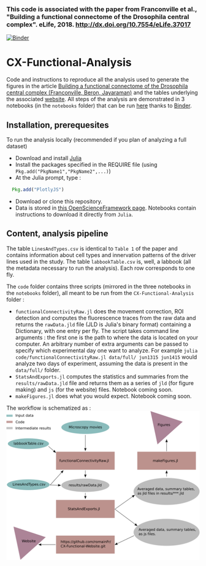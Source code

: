 

### This code is associated with the paper from Franconville et al., "Building a functional connectome of the Drosophila central complex". eLife, 2018. http://dx.doi.org/10.7554/eLife.37017


[![Binder](https://mybinder.org/badge.svg)](https://mybinder.org/v2/gh/romainFr/CX-Functional-Analysis/master)

# CX-Functional-Analysis
Code and instructions to reproduce all the analysis used to generate the figures in the article [Building a functional connectome of the Drosophila central complex (Franconville, Beron, Jayaraman)](https://www.authorea.com/155729/_TsHpd9reMuWijjossgt6Q) and the tables underlying the associated [website](https://romainfr.github.io/CX-Functional-Website/). All steps of the analysis are demonstrated in 3 notebooks (in the ```notebooks``` folder) that can be run [here](https://mybinder.org/v2/gh/romainFr/CX-Functional-Analysis/master) thanks to [Binder](https://mybinder.org/).

## Installation, prerequesites
To run the analysis locally (recommended if you plan of analyzing a full dataset)
- Download and install [Julia](https://julialang.org/downloads/)
- Install the packages specified in the REQUIRE file (using ```Pkg.add("PkgName1","PkgName2",...)```)
- At the Julia prompt, type :
```julia
  Pkg.add("PlotlyJS")
```
- Download or clone this repository.
- Data is stored in [this OpenScienceFramework page](https://osf.io/vsa3z/). Notebooks contain instructions to download it directly from ```Julia```.

## Content, analysis pipeline

The table ```LinesAndTypes.csv``` is identical to ```Table 1``` of the paper and contains information about cell types and innervation patterns of the driver lines used in the study.
The table ```labbookTable.csv``` is, well, a labbook (all the metadata necessary to run the analysis). Each row corresponds to one fly.

The ```code``` folder contains three scripts (mirrored in the three notebooks in the ```notebooks``` folder), all meant to be run from the ```CX-Functional-Analysis``` folder :
- ```functionalConnectivityRaw.jl``` does the movement correction, ROI detection and computes the fluorescence traces from the raw data and returns the ```rawData.jld``` file (JLD is Julia's binary format) containing a Dictionary, with one entry per fly. The script takes command line arguments : the first one is the path to where the data is located on your computer. An arbitrary number of extra arguments can be passed to specify which experimental day one want to analyze. For example ```julia code/functionalConnectivityRaw.jl data/full/ jun1315 jun1415``` would analyze two days of experiment, assuming the data is present in the ```data/full/``` folder. 
- ```StatsAndExports.jl``` computes the statistics and summaries from the ```results/rawData.jld``` file and returns them as a series of ```jld``` (for figure making) and ```js``` (for the website) files. Notebook coming soon. 
- ```makeFigures.jl``` does what you would expect. Notebook coming soon.

The workflow is schematized as : 
 ![analysis workflow](./AnalysisWorkflow.svg)

